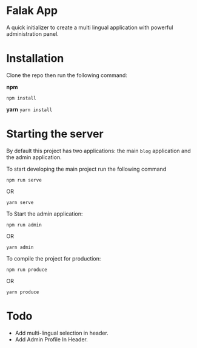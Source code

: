 # Falak App

A quick initializer to create a multi lingual application with powerful administration panel.

# Installation


Clone the repo then run the following command:

**npm**

`npm install`

**yarn**
`yarn install`

# Starting the server

By default this project has two applications: the main `blog` application and the admin application.

To start developing the main project run the following command

`npm run serve`

OR

`yarn serve`

To Start the admin application:

`npm run admin`

OR

`yarn admin`


To compile the project for production:

`npm run produce`

OR

`yarn produce`


# Todo
- Add multi-lingual selection in header.
- Add Admin Profile In Header.